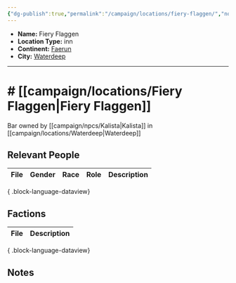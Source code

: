 ```yaml
---
{"dg-publish":true,"permalink":"/campaign/locations/fiery-flaggen/","noteIcon":"","created":"2025-10-26T14:54:31.536-07:00","updated":"2025-10-27T16:35:11.420-07:00"}
---
```



<p><span><ul>
<li dir="auto"><strong>Name:</strong> Fiery Flaggen</li>
<li dir="auto"><strong>Location Type:</strong> inn</li>
<li dir="auto"><strong>Continent:</strong> <a data-tooltip-position="top" aria-label="campaign/locations/Faerun.md" data-href="campaign/locations/Faerun.md" href="campaign/locations/Faerun.md" class="internal-link" target="_blank" rel="noopener nofollow">Faerun</a></li>
<li dir="auto"><strong>City:</strong> <a data-tooltip-position="top" aria-label="campaign/locations/Waterdeep.md" data-href="campaign/locations/Waterdeep.md" href="campaign/locations/Waterdeep.md" class="internal-link" target="_blank" rel="noopener nofollow">Waterdeep</a></li>
</ul></span></p>

---

# # [[campaign/locations/Fiery Flaggen\|Fiery Flaggen]]
Bar owned by [[campaign/npcs/Kalista\|Kalista]] in [[campaign/locations/Waterdeep\|Waterdeep]] 

## Relevant People
| File | Gender | Race | Role | Description |
| ---- | ------ | ---- | ---- | ----------- |

{ .block-language-dataview}

## Factions
| File | Description |
| ---- | ----------- |

{ .block-language-dataview}

## Notes
